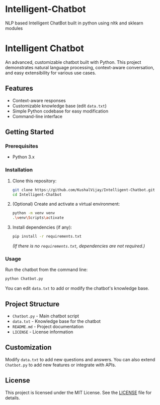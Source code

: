 # Intelligent-Chatbot
NLP based Intelligent ChatBot built in python using nltk and sklearn modules
# Intelligent Chatbot

An advanced, customizable chatbot built with Python. This project demonstrates natural language processing, context-aware conversation, and easy extensibility for various use cases.

## Features
- Context-aware responses
- Customizable knowledge base (edit `data.txt`)
- Simple Python codebase for easy modification
- Command-line interface

## Getting Started

### Prerequisites
- Python 3.x

### Installation
1. Clone this repository:
	```sh
	git clone https://github.com/KushalVijay/Intelligent-Chatbot.git
	cd Intelligent-Chatbot
	```
2. (Optional) Create and activate a virtual environment:
	```sh
	python -m venv venv
	.\venv\Scripts\activate
	```
3. Install dependencies (if any):
	```sh
	pip install -r requirements.txt
	```
	*(If there is no `requirements.txt`, dependencies are not required.)*

### Usage
Run the chatbot from the command line:
```sh
python Chatbot.py
```

You can edit `data.txt` to add or modify the chatbot's knowledge base.

## Project Structure

- `Chatbot.py` - Main chatbot script
- `data.txt` - Knowledge base for the chatbot
- `README.md` - Project documentation
- `LICENSE` - License information

## Customization
Modify `data.txt` to add new questions and answers. You can also extend `Chatbot.py` to add new features or integrate with APIs.

## License

This project is licensed under the MIT License. See the [LICENSE](LICENSE) file for details.
